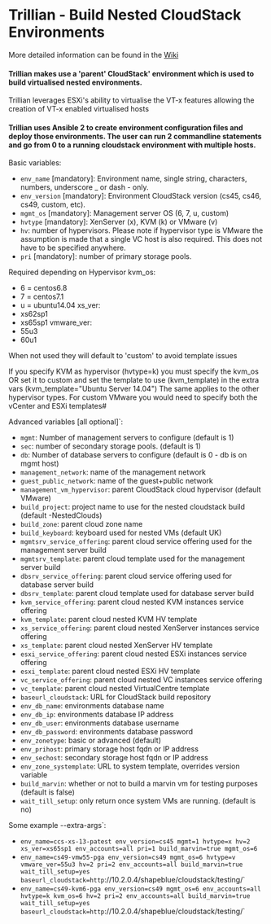 # Trillian - Build Nested CloudStack Environments

More detailed information can be found in the [Wiki](https://github.com/shapeblue/Trillian/wiki)

#### Trillian makes use a 'parent' CloudStack' environment which is used to build virtualised nested environments.

Trillian leverages ESXi's ability to virtualise the VT-x features allowing the creation of VT-x enabled virtualised hosts

#### Trillian uses Ansible 2 to create environment configuration files and deploy those environments. The user can run 2 commandline statements and go from 0 to a running cloudstack environment with multiple hosts. 



 Basic variables:
 +   `env_name` [mandatory]: Environment name, single string, characters, numbers, underscore _ or dash - only.
 +   `env_version` [mandatory]: Environment CloudStack version (cs45, cs46, cs49, custom, etc).
 +   `mgmt_os` [mandatory]: Management server OS (6, 7, u, custom)
 +   `hvtype` [mandatory]: XenServer (x), KVM (k) or VMware (v)
 +   `hv`: number of hypervisors. Please note if hypervisor type is VMware the assumption is made that a single VC host is also required.                            This does not have to be specified anywhere.
 +   `pri` [mandatory]: number of primary storage pools.
   
 Required depending on Hypervisor
 kvm_os:
 -	6 = centos6.8
 -	7 = centos7.1
 -	u = ubuntu14.04
 xs_ver:
 -	xs62sp1
 -	xs65sp1
 vmware_ver:
 -	55u3
 -	60u1

 When not used they will default to 'custom' to avoid template issues

 If you specify KVM as hypervisor  (hvtype=k) you must specify the kvm_os OR set it to custom and set the template to use (kvm_template) in the extra vars (kvm_template="Ubuntu Server 14.04")
 The same applies to the other hypervisor types. For custom VMware you would need to specify both the vCenter and ESXi templates#



 Advanced variables [all optional]`:
 +   `mgmt`: Number of management servers to configure (default is 1)
 +   `sec`: number of secondary storage pools. (default is 1)
 +   `db`: Number of database servers to configure (default is 0 - db is on mgmt host)
 +   `management_network`: name of the management network
 +   `guest_public_network`: name of the guest+public network
 +   `management_vm_hypervisor`: parent CloudStack cloud hypervisor (default VMware)
 +   `build_project`: project name to use for the nested cloudstack build (default <accountname>-NestedClouds)
 +   `build_zone`: parent cloud zone name
 +   `build_keyboard`: keyboard used for nested VMs (default UK)
 +   `mgmtsrv_service_offering`: parent cloud service offering used for the management server build
 +   `mgmtsrv_template`: parent cloud template used for the management server build
 +   `dbsrv_service_offering`: parent cloud service offering used for database server build
 +   `dbsrv_template`: parent cloud template used for database server build
 +   `kvm_service_offering`: parent cloud nested KVM instances service offering
 +   `kvm_template`: parent cloud nested KVM HV template
 +   `xs_service_offering`: parent cloud nested XenServer instances service offering
 +   `xs_template`: parent cloud nested XenServer HV template
 +   `esxi_service_offering`: parent cloud nested ESXi instances service offering
 +   `esxi_template`: parent cloud nested ESXi HV template
 +   `vc_service_offering`: parent cloud nested VC instances service offering
 +   `vc_template`: parent cloud nested VirtualCentre template
 +   `baseurl_cloudstack`: URL for CloudStack build repository
 +   `env_db_name`: environments database name
 +   `env_db_ip`: environments database IP address
 +   `env_db_user`: environments database username
 +   `env_db_password`: environments database password
 +   `env_zonetype`: basic or advanced (default)
 +   `env_prihost`: primary storage host fqdn or IP address
 +   `env_sechost`: secondary storage host fqdn or IP address
 +   `env_zone_systemplate`: URL to system template, overrides version variable
 +   `build_marvin`: whether or not to build a marvin vm for testing purposes (default is false)
 +   `wait_till_setup`: only return once system VMs are running. (default is no)


 Some example --extra-args`:

  * `env_name=ccs-xs-13-patest env_version=cs45 mgmt=1 hvtype=x hv=2 xs_ver=xs65sp1 env_accounts=all pri=1 build_marvin=true mgmt_os=6`
  * `env_name=cs49-vmw55-pga env_version=cs49 mgmt_os=6 hvtype=v vmware_ver=55u3 hv=2 pri=2 env_accounts=all build_marvin=true wait_till_setup=yes baseurl_cloudstack=http`://10.2.0.4/shapeblue/cloudstack/testing/`
  * `env_name=cs49-kvm6-pga env_version=cs49 mgmt_os=6 env_accounts=all hvtype=k kvm_os=6 hv=2 pri=2 env_accounts=all build_marvin=true wait_till_setup=yes baseurl_cloudstack=http`://10.2.0.4/shapeblue/cloudstack/testing/`
